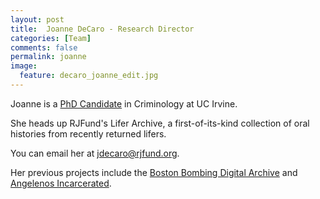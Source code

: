 ```yaml
---
layout: post
title:  Joanne DeCaro - Research Director
categories: [Team]
comments: false
permalink: joanne
image:
  feature: decaro_joanne_edit.jpg
---
```

Joanne is a [PhD Candidate](https://socialecology.uci.edu/students/grad/jdecaro) in Criminology at UC Irvine.


She heads up RJFund's Lifer Archive, a first-of-its-kind collection of oral histories from recently returned lifers.


You can email her at [jdecaro@rjfund.org](mailto:jdecaro@rjfund.org).


Her previous projects include the [Boston Bombing Digital Archive](https://marathon.library.northeastern.edu/) and [Angelenos Incarcerated](http://angelenosincarcerated.org/).
